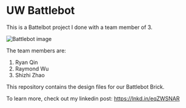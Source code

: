 # UW Battlebot

This is a Battelbot project I done with a team member of 3.

![Battlebot image](https://github.com/user-attachments/assets/57997c9e-e121-483f-8278-1b9429bd8bd6)

The team members are:
1) Ryan Qin
2) Raymond Wu
3) Shizhi Zhao

This repository contains the design files for our Battlebot Brick. 

To learn more, check out my linkedin post: https://lnkd.in/eqZWSNAR
